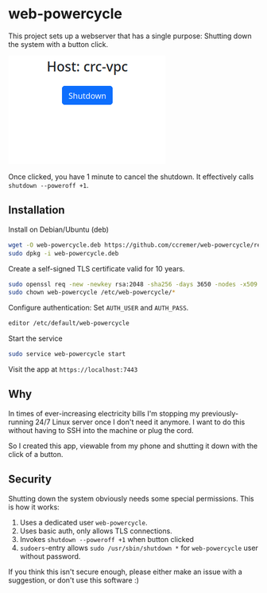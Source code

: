 # web-powercycle

This project sets up a webserver that has a single purpose: Shutting down the system with a button click.

![screenshot](screenshot.png)

Once clicked, you have 1 minute to cancel the shutdown.
It effectively calls `shutdown --poweroff +1`.

## Installation

Install on Debian/Ubuntu (deb)

```bash
wget -O web-powercycle.deb https://github.com/ccremer/web-powercycle/releases/latest/download/web-powercycle_linux_amd64.deb
sudo dpkg -i web-powercycle.deb
```

Create a self-signed TLS certificate valid for 10 years.

```bash
sudo openssl req -new -newkey rsa:2048 -sha256 -days 3650 -nodes -x509 -keyout /etc/web-powercycle/cert.key -out /etc/web-powercycle/cert.crt
sudo chown web-powercycle /etc/web-powercycle/*
```

Configure authentication: Set `AUTH_USER` and `AUTH_PASS`.

```bash
editor /etc/default/web-powercycle
```

Start the service

```bash
sudo service web-powercycle start
```

Visit the app at `https://localhost:7443`

## Why

In times of ever-increasing electricity bills I'm stopping my previously-running 24/7 Linux server once I don't need it anymore.
I want to do this without having to SSH into the machine or plug the cord.

So I created this app, viewable from my phone and shutting it down with the click of a button.

## Security

Shutting down the system obviously needs some special permissions.
This is how it works:

1. Uses a dedicated user `web-powercycle`.
2. Uses basic auth, only allows TLS connections.
3. Invokes `shutdown --poweroff +1` when button clicked
4. `sudoers`-entry allows `sudo /usr/sbin/shutdown *` for `web-powercycle` user without password.

If you think this isn't secure enough, please either make an issue with a suggestion, or don't use this software :)

